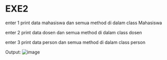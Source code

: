# EXE2
enter 1 print data mahasiswa dan semua method di dalam class Mahasiswa

enter 2 print data dosen dan semua method di dalam class dosen

enter 3 print data person dan semua method di dalam class person

Output: ![image](https://user-images.githubusercontent.com/100985495/229730183-83fbb5e1-fb98-4cc4-a471-883726324fbd.png)
